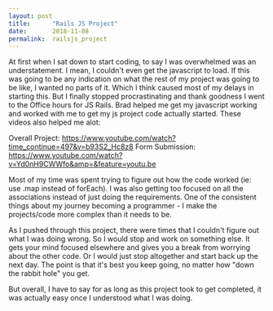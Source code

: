 ```yaml
---
layout: post
title:      "Rails JS Project"
date:       2018-11-08
permalink:  railsjs_project
---
```


At first when I sat down to start coding, to say I was overwhelmed was an understatement. I mean, I couldn't even get the javascript to load. If this was going to be any indication on what the rest of my project was going to be like, I wanted no parts of it. Which I think caused most of my delays in starting this. But I finally stopped procrastinating and thank goodness I went to the Office hours for JS Rails. Brad helped me get my javascript working and worked with me to get my js project code actually started. These videos also helped me alot:

Overall Project: https://www.youtube.com/watch?time_continue=497&v=b93S2_Hc8z8
Form Submission: https://www.youtube.com/watch?v=Yd0nH9CWWfo&amp=&feature=youtu.be

Most of my time was spent trying to figure out how the code worked (ie: use .map instead of forEach). I was also getting too focused on all the associations instead of just doing the requirements. One of the consistent things about my journey becoming a programmer - I make the projects/code more complex than it needs to be.

As I pushed through this project, there were times that I couldn't figure out what I was doing wrong. So I would stop and work on something else. It gets your mind focused elsewhere and gives you a break from worrying about the other code. Or I would just stop altogether and start back up the next day. The point is that it's best you keep going, no matter how "down the rabbit hole" you get.

But overall, I have to say for as long as this project took to get completed, it was actually easy once I understood what I was doing. 

